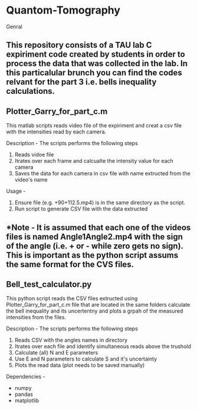 # Quantom-Tomography
Genral

This repository consists of a TAU lab C expiriment code created by students in order to process the data that was collected in the lab.
In this particalular brunch you can find the codes relvant for the part 3 i.e. bells inequality calculations. 
-----
## Plotter_Garry_for_part_c.m

This  matlab scripts reads video file of the expiriment and creat a csv file with the intensities read by each camera.

Description - The scripts performs the following steps
  1. Reads vidoe file
  2. Itrates over each frame and calcualte the intensity value for each camera
  3. Saves the data for each camera in csv file with name extructed from the video's name

Usage -
  1. Ensure file (e.g. +90+112.5.mp4) is in the same directory as the script.
  2. Run script to generate CSV file with the data extructed

*Note -
It is assumed that each one of the videos files is named Angle1Angle2.mp4 with the sign of the angle (i.e. + or - while zero gets no sign). This is important as the python script assums the same format for the CVS files.
-----
## Bell_test_calculator.py

This python script reads the CSV files extructed using Plotter_Garry_for_part_c.m file that are located in the same folders calculate the bell inequality and its uncertentny and plots a grpah of the measured intensities from the files.

Description - The scripts performs the following steps
  1. Reads CSV with the angles names in directory
  2. Itrates over each file and identify simultaneous reads above the trushold 
  3. Calculate (all) N and E parameters
  4. Use E and N parameters to calculate S and it's uncertainty
  5. Plots the read data (plot needs to be saved manually)

Dependencies - 
  * numpy
  * pandas
  * matplotlib
